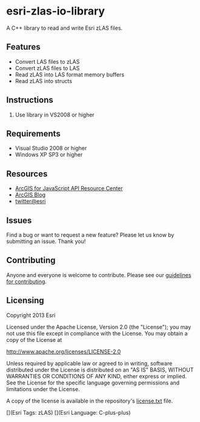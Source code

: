 # esri-zlas-io-library

A C++ library to read and write Esri zLAS files.

## Features
* Convert LAS files to zLAS
* Convert zLAS files to LAS
* Read zLAS into LAS format memory buffers
* Read zLAS into structs

## Instructions

1. Use library in VS2008 or higher

## Requirements

* Visual Studio 2008 or higher
* Windows XP SP3 or higher

## Resources

* [ArcGIS for JavaScript API Resource Center](http://developers.arcgis.com)
* [ArcGIS Blog](http://blogs.esri.com/esri/arcgis/)
* [twitter@esri](http://twitter.com/esri)

## Issues

Find a bug or want to request a new feature?  Please let us know by submitting an issue.  Thank you!

## Contributing

Anyone and everyone is welcome to contribute. Please see our [guidelines for contributing](https://github.com/esri/contributing).

## Licensing
Copyright 2013 Esri

Licensed under the Apache License, Version 2.0 (the "License");
you may not use this file except in compliance with the License.
You may obtain a copy of the License at

   http://www.apache.org/licenses/LICENSE-2.0

Unless required by applicable law or agreed to in writing, software
distributed under the License is distributed on an "AS IS" BASIS,
WITHOUT WARRANTIES OR CONDITIONS OF ANY KIND, either express or implied.
See the License for the specific language governing permissions and
limitations under the License.

A copy of the license is available in the repository's [license.txt](https://github.com/Esri/esri-zlas-io-library/blob/master/license.txt) file.

[](Esri Tags: zLAS)
[](Esri Language: C-plus-plus)